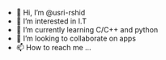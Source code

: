 - 👋 Hi, I’m @usri-rshid
- 👀 I’m interested in I.T
- 🌱 I’m currently learning C/C++ and python
- 💞️ I’m looking to collaborate on apps
- 📫 How to reach me ...

<!---
usri-rshid/usri-rshid is a ✨ special ✨ repository because its `README.md` (this file) appears on your GitHub profile.
You can click the Preview link to take a look at your changes.
--->
